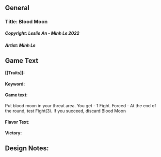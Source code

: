 ## General
### Title: Blood Moon
##### Copyright: Leslie An - Minh Le 2022
##### Artist: Minh Le
## Game Text
#### [[Traits]]: 
#### Keyword: 
#### Game text:
Put blood moon in your threat area. You get - 1 Fight. Forced - At the end of the round, test Fight(3). If you succeed, discard Blood Moon

#### Flavor Text: 

#### Victory: 


## Design Notes: 